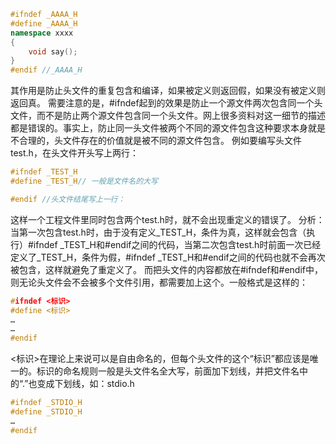 ```c++
#ifndef _AAAA_H
#define _AAAA_H
namespace xxxx
{
    void say();
}
#endif //_AAAA_H
```
其作用是防止头文件的重复包含和编译，如果被定义则返回假，如果没有被定义则返回真。
需要注意的是，#ifndef起到的效果是防止一个源文件两次包含同一个头文件，而不是防止两个源文件包含同一个头文件。网上很多资料对这一细节的描述都是错误的。事实上，防止同一头文件被两个不同的源文件包含这种要求本身就是不合理的，头文件存在的价值就是被不同的源文件包含。
例如要编写头文件test.h，在头文件开头写上两行：
```c++
#ifndef _TEST_H
#define _TEST_H// 一般是文件名的大写

#endif //头文件结尾写上一行：
```
这样一个工程文件里同时包含两个test.h时，就不会出现重定义的错误了。
分析：
当第一次包含test.h时，由于没有定义_TEST_H，条件为真，这样就会包含（执行）#ifndef _TEST_H和#endif之间的代码，当第二次包含test.h时前面一次已经定义了_TEST_H，条件为假，#ifndef _TEST_H和#endif之间的代码也就不会再次被包含，这样就避免了重定义了。
而把头文件的内容都放在#ifndef和#endif中，则无论头文件会不会被多个文件引用，都需要加上这个。一般格式是这样的：
```c++
#ifndef <标识>
#define <标识>
…
…
#endif
```
<标识>在理论上来说可以是自由命名的，但每个头文件的这个“标识”都应该是唯一的。标识的命名规则一般是头文件名全大写，前面加下划线，并把文件名中的“.”也变成下划线，如：stdio.h
```c++
#ifndef _STDIO_H
#define _STDIO_H
…
#endif
```